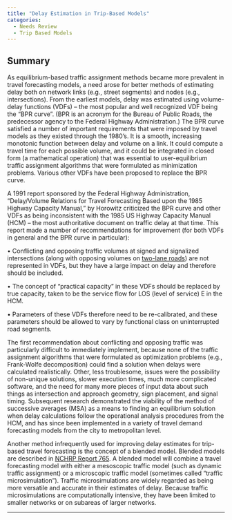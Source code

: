 ```yaml
---
title: "Delay Estimation in Trip-Based Models"
categories:
  - Needs Review
  - Trip Based Models
---
```


Summary
-------

As equilibrium-based traffic assignment methods became more prevalent in travel forecasting models, a need arose for better methods of estimating delay both on network links (e.g., street segments) and nodes (e.g., intersections). From the earliest models, delay was estimated using volume-delay functions (VDFs) – the most popular and well recognized VDF being the “BPR curve”. (BPR is an acronym for the Bureau of Public Roads, the predecessor agency to the Federal Highway Administration.) The BPR curve satisfied a number of important requirements that were imposed by travel models as they existed through the 1980’s. It is a smooth, increasing monotonic function between delay and volume on a link. It could compute a travel time for each possible volume, and it could be integrated in closed form (a mathematical operation) that was essential to user-equilibrium traffic assignment algorithms that were formulated as minimization problems. Various other VDFs have been proposed to replace the BPR curve.

A 1991 report sponsored by the Federal Highway Administration, “Delay/Volume Relations for Travel Forecasting Based upon the 1985 Highway Capacity Manual,” by Horowitz criticized the BPR curve and other VDFs as being inconsistent with the 1985 US Highway Capacity Manual (HCM) – the most authoritative document on traffic delay at that time. This report made a number of recommendations for improvement (for both VDFs in general and the BPR curve in particular):

• Conflicting and opposing traffic volumes at signed and signalized intersections (along with opposing volumes on [two-lane roads](Two_Lane_Highways)) are not represented in VDFs, but they have a large impact on delay and therefore should be included.

• The concept of “practical capacity” in these VDFs should be replaced by true capacity, taken to be the service flow for LOS (level of service) E in the HCM.

• Parameters of these VDFs therefore need to be re-calibrated, and these parameters should be allowed to vary by functional class on uninterrupted road segments.

The first recommendation about conflicting and opposing traffic was particularly difficult to immediately implement, because none of the traffic assignment algorithms that were formulated as optimization problems (e.g., Frank-Wolfe decomposition) could find a solution when delays were calculated realistically. Other, less troublesome, issues were the possibility of non-unique solutions, slower execution times, much more complicated software, and the need for many more pieces of input data about such things as intersection and approach geometry, sign placement, and signal timing. Subsequent research demonstrated the viability of the method of successive averages (MSA) as a means to finding an equilibrium solution when delay calculations follow the operational analysis procedures from the HCM, and has since been implemented in a variety of travel demand forecasting models from the city to metropolitan level.

Another method infrequently used for improving delay estimates for trip-based travel forecasting is the concept of a blended model. Blended models are described in [NCHRP Report 765](NCHRP_Report_765). A blended model will combine a travel forecasting model with either a mesoscopic traffic model (such as dynamic traffic assignment) or a microscopic traffic model (sometimes called “traffic microsimulation”). Traffic microsimulations are widely regarded as being more versatile and accurate in their estimates of delay. Because traffic microsimulations are computationally intensive, they have been limited to smaller networks or on subareas of larger networks.

------------------------------------------------------------------------

